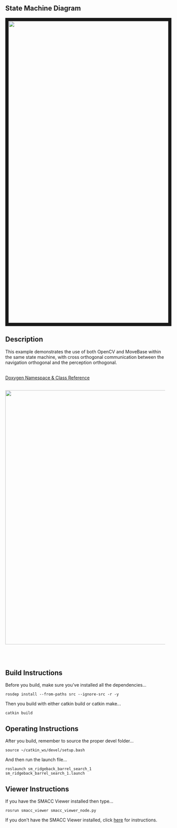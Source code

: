  <h2>State Machine Diagram</h2>
<img src="https://github.com/robosoft-ai/SMACC/blob/master/smacc_sm_reference_library/sm_ridgeback_barrel_search_1/docs/smacc_state_machine_20200822-022028.dot.svg" width="950" align="center" border="10"/>

<h2>Description</h2> This example demonstrates the use of both OpenCV and MoveBase within the same state machine, with cross orthogonal communication between the navigation orthogonal and the perception orthogonal.<br></br>

 <a href="https://robosoft-ai.github.io/smacc_doxygen/master/html/namespacesm__moveit.html">Doxygen Namespace & Class Reference</a>
<br></br>

<p align="center">
 <img src="https://github.com/robosoft-ai/SMACC/blob/master/smacc_sm_reference_library/sm_ridgeback_barrel_search_1/docs/sm_ridgeback_barrel_search_1.jpg" width="800"/>
 </p>
 <br></br>
 <h2>Build Instructions</h2>
Before you build, make sure you've installed all the dependencies...

```
rosdep install --from-paths src --ignore-src -r -y
```

Then you build with either catkin build or catkin make...

```
catkin build
```

<h2>Operating Instructions</h2>
After you build, remember to source the proper devel folder...

```
source ~/catkin_ws/devel/setup.bash
```

And then run the launch file...

```
roslaunch sm_ridgeback_barrel_search_1 sm_ridgeback_barrel_search_1.launch
```

<h2>Viewer Instructions</h2>
If you have the SMACC Viewer installed then type...

```
rosrun smacc_viewer smacc_viewer_node.py
```

If you don't have the SMACC Viewer installed, click <a href="http://smacc.ninja/smacc-viewer/">here</a> for instructions.
